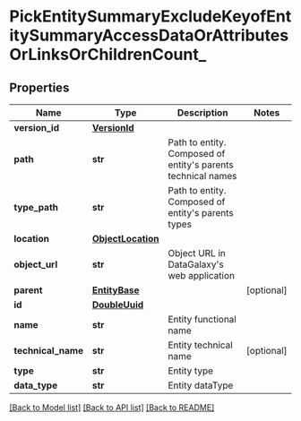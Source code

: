 # PickEntitySummaryExcludeKeyofEntitySummaryAccessDataOrAttributesOrLinksOrChildrenCount_

## Properties
Name | Type | Description | Notes
------------ | ------------- | ------------- | -------------
**version_id** | [**VersionId**](VersionId.md) |  | 
**path** | **str** | Path to entity. Composed of entity&#x27;s parents technical names | 
**type_path** | **str** | Path to entity. Composed of entity&#x27;s parents types | 
**location** | [**ObjectLocation**](ObjectLocation.md) |  | 
**object_url** | **str** | Object URL in DataGalaxy&#x27;s web application | 
**parent** | [**EntityBase**](EntityBase.md) |  | [optional] 
**id** | [**DoubleUuid**](DoubleUuid.md) |  | 
**name** | **str** | Entity functional name | 
**technical_name** | **str** | Entity technical name | [optional] 
**type** | **str** | Entity type | 
**data_type** | **str** | Entity dataType | 

[[Back to Model list]](../README.md#documentation-for-models) [[Back to API list]](../README.md#documentation-for-api-endpoints) [[Back to README]](../README.md)

